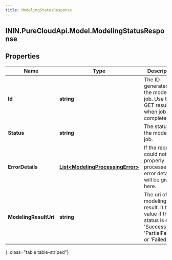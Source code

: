 ```yaml
---
title: ModelingStatusResponse
---
```

## ININ.PureCloudApi.Model.ModelingStatusResponse

## Properties

|Name | Type | Description | Notes|
|------------ | ------------- | ------------- | -------------|
| **Id** | **string** | The ID generated for the modeling job.  Use to GET result when job is completed. | [optional] |
| **Status** | **string** | The status of the modeling job. | [optional] |
| **ErrorDetails** | [**List&lt;ModelingProcessingError&gt;**](ModelingProcessingError.html) | If the request could not be properly processed, error details will be given here. | [optional] |
| **ModelingResultUri** | **string** | The uri of the modeling result. It has a value if the status is either &#39;Success&#39;, &#39;PartialFailure&#39;, or &#39;Failed&#39;. | [optional] |
{: class="table table-striped"}


